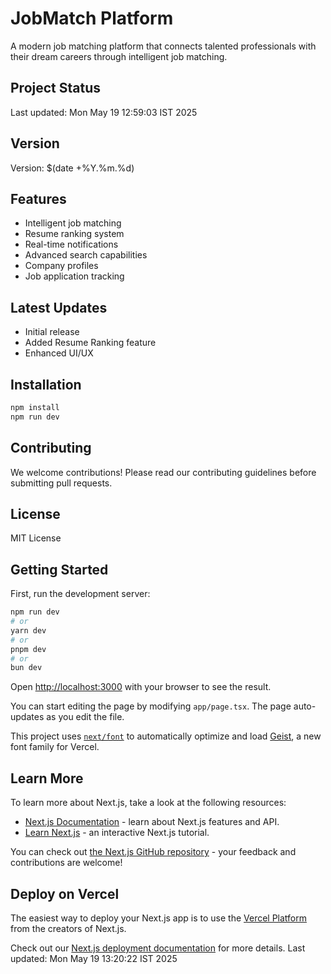 # JobMatch Platform

A modern job matching platform that connects talented professionals with their dream careers through intelligent job matching.

## Project Status

Last updated: Mon May 19 12:59:03 IST 2025

## Version

Version: $(date +%Y.%m.%d)

## Features

- Intelligent job matching
- Resume ranking system
- Real-time notifications
- Advanced search capabilities
- Company profiles
- Job application tracking

## Latest Updates

- Initial release
- Added Resume Ranking feature
- Enhanced UI/UX

## Installation

```bash
npm install
npm run dev
```

## Contributing

We welcome contributions! Please read our contributing guidelines before submitting pull requests.

## License

MIT License

## Getting Started

First, run the development server:

```bash
npm run dev
# or
yarn dev
# or
pnpm dev
# or
bun dev
```

Open [http://localhost:3000](http://localhost:3000) with your browser to see the result.

You can start editing the page by modifying `app/page.tsx`. The page auto-updates as you edit the file.

This project uses [`next/font`](https://nextjs.org/docs/app/building-your-application/optimizing/fonts) to automatically optimize and load [Geist](https://vercel.com/font), a new font family for Vercel.

## Learn More

To learn more about Next.js, take a look at the following resources:

- [Next.js Documentation](https://nextjs.org/docs) - learn about Next.js features and API.
- [Learn Next.js](https://nextjs.org/learn) - an interactive Next.js tutorial.

You can check out [the Next.js GitHub repository](https://github.com/vercel/next.js) - your feedback and contributions are welcome!

## Deploy on Vercel

The easiest way to deploy your Next.js app is to use the [Vercel Platform](https://vercel.com/new?utm_medium=default-template&filter=next.js&utm_source=create-next-app&utm_campaign=create-next-app-readme) from the creators of Next.js.

Check out our [Next.js deployment documentation](https://nextjs.org/docs/app/building-your-application/deploying) for more details.
Last updated: Mon May 19 13:20:22 IST 2025
